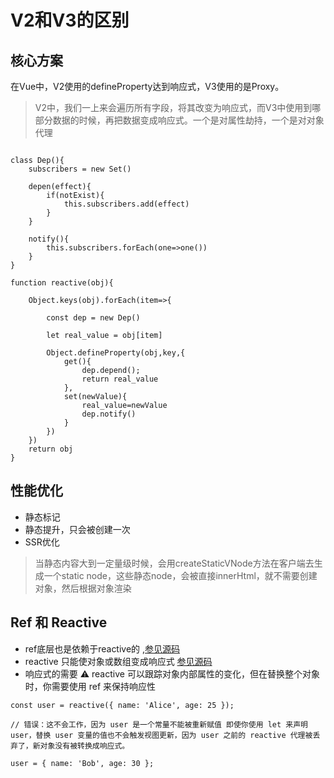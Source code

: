 # V2和V3的区别

## 核心方案
在Vue中，V2使用的defineProperty达到响应式，V3使用的是Proxy。
> V2中，我们一上来会遍历所有字段，将其改变为响应式，而V3中使用到哪部分数据的时候，再把数据变成响应式。一个是对属性劫持，一个是对对象代理


```

class Dep(){
    subscribers = new Set()

    depen(effect){
        if(notExist){
            this.subscribers.add(effect)
        }
    }

    notify(){
        this.subscribers.forEach(one=>one())
    }
}

function reactive(obj){

    Object.keys(obj).forEach(item=>{

        const dep = new Dep()

        let real_value = obj[item]

        Object.defineProperty(obj,key,{
            get(){
                dep.depend();
                return real_value
            },
            set(newValue){
                real_value=newValue
                dep.notify()
            }
        })
    })
    return obj
}
```

## 性能优化
* 静态标记
* 静态提升，只会被创建一次
* SSR优化
> 当静态内容大到一定量级时候，会用createStaticVNode方法在客户端去生成一个static node，这些静态node，会被直接innerHtml，就不需要创建对象，然后根据对象渲染


## Ref 和 Reactive
* ref底层也是依赖于reactive的 ,[参见源码](https://github.com/vuejs/core/blob/main/packages/reactivity/src/ref.ts#L148)
* reactive 只能使对象或数组变成响应式 [参见源码](https://github.com/vuejs/core/blob/main/packages/reactivity/src/reactive.ts)
* 响应式的需要
⚠️ reactive 可以跟踪对象内部属性的变化，但在替换整个对象时，你需要使用 ref 来保持响应性
```
const user = reactive({ name: 'Alice', age: 25 });

// 错误：这不会工作，因为 user 是一个常量不能被重新赋值 即使你使用 let 来声明 user，替换 user 变量的值也不会触发视图更新，因为 user 之前的 reactive 代理被丢弃了，新对象没有被转换成响应式。

user = { name: 'Bob', age: 30 }; 

```

